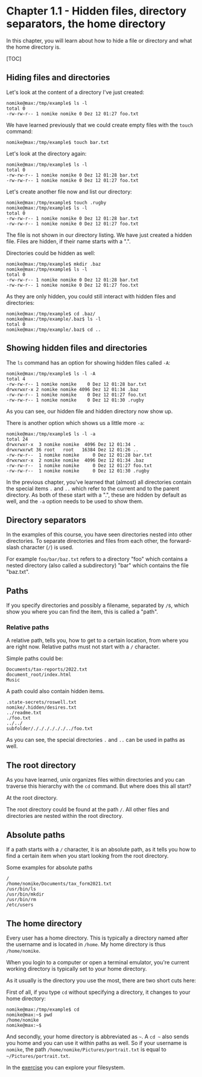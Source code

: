 # Chapter 1.1 - Hidden files, directory separators, the home directory

In this chapter, you will learn about how to hide a file or directory and what the home directory is.

[TOC]

## Hiding files and directories

Let's look at the content of a directory I've just created:

```plaintext
nomike@max:/tmp/example$ ls -l
total 0
-rw-rw-r-- 1 nomike nomike 0 Dez 12 01:27 foo.txt
```

We have learned previously that we could create empty files with the `touch` command:

```plaintext
nomike@max:/tmp/example$ touch bar.txt
```

Let's look at the directory again:

```plaintext
nomike@max:/tmp/example$ ls -l
total 0
-rw-rw-r-- 1 nomike nomike 0 Dez 12 01:28 bar.txt
-rw-rw-r-- 1 nomike nomike 0 Dez 12 01:27 foo.txt
```

Let's create another file now and list our directory:

```plaintext
nomike@max:/tmp/example$ touch .rugby
nomike@max:/tmp/example$ ls -l
total 0
-rw-rw-r-- 1 nomike nomike 0 Dez 12 01:28 bar.txt
-rw-rw-r-- 1 nomike nomike 0 Dez 12 01:27 foo.txt
```

The file is not shown in our directory listing. We have just created a hidden file. Files are hidden, if their name starts with a ".".

Directories could be hidden as well:

```plaintext
nomike@max:/tmp/example$ mkdir .baz
nomike@max:/tmp/example$ ls -l
total 0
-rw-rw-r-- 1 nomike nomike 0 Dez 12 01:28 bar.txt
-rw-rw-r-- 1 nomike nomike 0 Dez 12 01:27 foo.txt
```

As they are only hidden, you could still interact with hidden files and directories:

```plaintext
nomike@max:/tmp/example$ cd .baz/
nomike@max:/tmp/example/.baz$ ls -l
total 0
nomike@max:/tmp/example/.baz$ cd ..
```

## Showing hidden files and directories

The `ls` command has an option for showing hidden files called  `-A`:

```plaintext
nomike@max:/tmp/example$ ls -l -A
total 4
-rw-rw-r-- 1 nomike nomike    0 Dez 12 01:28 bar.txt
drwxrwxr-x 2 nomike nomike 4096 Dez 12 01:34 .baz
-rw-rw-r-- 1 nomike nomike    0 Dez 12 01:27 foo.txt
-rw-rw-r-- 1 nomike nomike    0 Dez 12 01:30 .rugby
```

As you can see, our hidden file and hidden directory now show up.

There is another option which shows us a little more `-a`:

```plaintext
nomike@max:/tmp/example$ ls -l -a
total 24
drwxrwxr-x  3 nomike nomike  4096 Dez 12 01:34 .
drwxrwxrwt 36 root   root   16384 Dez 12 01:26 ..
-rw-rw-r--  1 nomike nomike     0 Dez 12 01:28 bar.txt
drwxrwxr-x  2 nomike nomike  4096 Dez 12 01:34 .baz
-rw-rw-r--  1 nomike nomike     0 Dez 12 01:27 foo.txt
-rw-rw-r--  1 nomike nomike     0 Dez 12 01:30 .rugby
```

In the previous chapter, you've learned that (almost) all directories contain the special items `.` and `..` which refer to the current and to the parent directory. As both of these start with a ".", these are hidden by default as well, and the `-a` option needs to be used to show them.

## Directory separators

In the examples of this course, you have seen directories nested into other directories. To separate directories and files from each other, the forward-slash character (`/`) is used.

For example `foo/bar/baz.txt` refers to a directory "foo" which contains a nested directory (also called a subdirectory) "bar" which contains the file "baz.txt".

## Paths

If you specify directories and possibly a filename, separated by `/`s, which show you where you can find the item, this is called a "path".

### Relative paths

A relative path, tells you, how to get to a certain location, from where you are right now. Relative paths must not start with a `/` character.

Simple paths could be:

```plaintext
Documents/tax-reports/2022.txt
document_root/index.html
Music
```

A path could also contain hidden items.

```plaintext
.state-secrets/roswell.txt
nomike/.hidden/desires.txt
../readme.txt
./foo.txt
../../
subfolder/././././././../foo.txt
```

As you can see, the special directories `.` and `..` can be used in paths as well.

## The root directory

As you have learned, unix organizes files within directories and you can traverse this hierarchy with the `cd` command. But where does this all start?

At the root directory.

The root directory could be found at the path `/`. All other files and directories are nested within the root directory.

## Absolute paths

If a path starts with a `/` character, it is an absolute path, as it tells you how to find a certain item when you start looking from the root directory.

Some examples for absolute paths

```plaintext
/
/home/nomike/Documents/tax_form2021.txt
/usr/bin/ls
/usr/bin/mkdir
/usr/bin/rm
/etc/users
```

## The home directory

Every user has a home directory. This is typically a directory named after the username and is located in `/home`. My home directory is thus `/home/nomike`.

When you login to a computer or open a terminal emulator, you're current working directory is typically set to your home directory.

As it usually is the directory you use the most, there are two short cuts here:

First of all, if you type `cd` without specifying a directory, it changes to your home directory:

```plaintext
nomike@max:/tmp/example$ cd
nomike@max:~$ pwd
/home/nomike
nomike@max:~$ 
```

And secondly, your home directory is abbreviated as `~`. A `cd ~` also sends you home and you can use it within paths as well. So if your username is `nomike`, the path `/home/nomike/Pictures/portrait.txt` is equal to `~/Pictures/portrait.txt`.

In the [exercise](exercise/) you can explore your filesystem.
